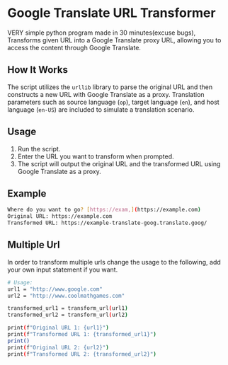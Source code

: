# Google Translate URL Transformer

VERY simple python program made in 30 minutes(excuse bugs), Transforms given URL into a Google Translate proxy URL, allowing you to access the content through Google Translate.

## How It Works

The script utilizes the `urllib` library to parse the original URL and then constructs a new URL with Google Translate as a proxy. Translation parameters such as source language (`op`), target language (`en`), and host language (`en-US`) are included to simulate a translation scenario.

## Usage
1. Run the script.
2. Enter the URL you want to transform when prompted.
3. The script will output the original URL and the transformed URL using Google Translate as a proxy.

## Example
```bash python unblock.py
Where do you want to go? [https://exam,](https://example.com)
Original URL: https://example.com
Transformed URL: https://example-translate-goog.translate.goog/
```
## Multiple Url
In order to transform multiple urls change the usage to the following, add your own input statement if you want.
```bash
# Usage:
url1 = "http://www.google.com"
url2 = "http://www.coolmathgames.com"

transformed_url1 = transform_url(url1)
transformed_url2 = transform_url(url2)

print(f"Original URL 1: {url1}")
print(f"Transformed URL 1: {transformed_url1}")
print()
print(f"Original URL 2: {url2}")
print(f"Transformed URL 2: {transformed_url2}")
```
